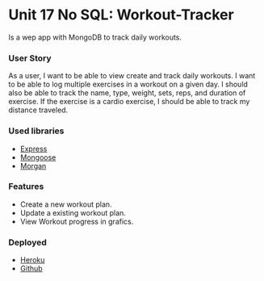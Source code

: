 # Unit 17 No SQL: Workout-Tracker
Is a wep app with MongoDB to track daily workouts.

### User Story
As a user, I want to be able to view create and track daily workouts. I want to be able to log multiple exercises in a workout on a given day. I should also be able to track the name, type, weight, sets, reps, and duration of exercise. If the exercise is a cardio exercise, I should be able to track my distance traveled.

### Used libraries
* [Express](https://www.npmjs.com/package/express)
* [Mongoose](https://www.npmjs.com/package/mongoose)
* [Morgan](https://www.npmjs.com/package/morgan)

### Features
* Create a new workout plan.
* Update a existing workout plan.
* View Workout progress in grafics.

### Deployed
* [Heroku](https://lmgom-workout-tracker.herokuapp.com/)
* [Github](https://github.com/Lmgom875/Workout-Tracker)



